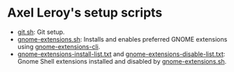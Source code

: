 # Axel Leroy's setup scripts
* [git.sh](git.sh): Git setup.
* [gnome-extensions.sh](gnome-extensions.sh): Installs and enables preferred GNOME extensions using [gnome-extensions-cli](https://github.com/essembeh/gnome-extensions-cli).
* [gnome-extensions-install-list.txt](gnome-extensions-install-list.txt) and [gnome-extensions-disable-list.txt](gnome-extensions-disable-list.txt): Gnome Shell extensions installed and disabled by [gnome-extensions.sh](gnome-extensions.sh). 
